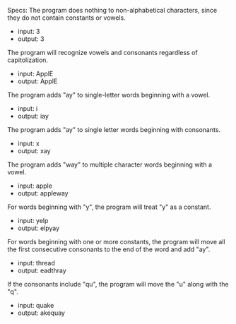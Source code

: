 Specs:
The program does nothing to non-alphabetical characters, since they do not contain constants or vowels.
* input: 3
* output: 3

The program will recognize vowels and consonants regardless of capitolization.
* input: ApplE
* output: ApplE

The program adds "ay" to single-letter words beginning with a vowel.
* input: i
* output: iay

The program adds "ay" to single letter words beginning with consonants.
* input: x
* output: xay

The program adds "way" to multiple character words beginning with a vowel.
* input: apple
* output: appleway

For words beginning with "y", the program will treat "y" as a constant.
* input: yelp
* output: elpyay

For words beginning with one or more constants, the program will move all the first consecutive consonants to the end of the word and add "ay".
* input: thread
* output: eadthray

If the consonants include "qu", the program will move the "u" along with the "q".
* input: quake
* output: akequay


